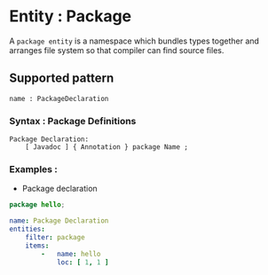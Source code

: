# Entity : Package
A `package entity` is a namespace which bundles types together and arranges file system so that compiler can find source files.
## Supported pattern
```
name : PackageDeclaration
```
### Syntax : Package Definitions
```
Package Declaration:
    [ Javadoc ] { Annotation } package Name ;
```
### Examples : 
- Package declaration
```java
package hello;
```
```yaml
name: Package Declaration
entities:
    filter: package
    items:
        -   name: hello
            loc: [ 1, 1 ]
```
